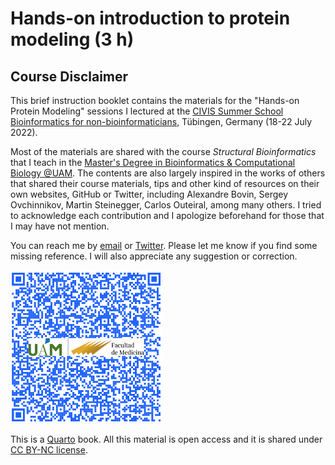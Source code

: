 # Hands-on introduction to protein modeling (3 h)


## Course Disclaimer

This brief instruction booklet contains the materials for the "Hands-on Protein Modeling" sessions I lectured at the [CIVIS Summer School Bioinformatics for non-bioinformaticians](https://civis.eu/en/civis-courses/bioinformatics-for-non-bioinformaticians-computational-analyses-in-health-and-life-sciences), Tübingen, Germany (18-22 July 2022).

Most of the materials are shared with the course *Structural Bioinformatics* that I teach in the [Master's Degree in Bioinformatics & Computational Biology \@UAM](https://www-uam-es.translate.goog/Medicina/MasterBioinformaticaBiologiaComputacional/1446820907497.htm?language=es&nodepath=M?ster+Universitario+en+Bioinform?tica+y+Biolog?a+Computacional&_x_tr_sl=es&_x_tr_tl=en&_x_tr_hl=es&_x_tr_pto=wapp). The contents are also largely inspired in the works of others that shared their course materials, tips and other kind of resources on their own websites, GitHub or Twitter, including Alexandre Bovin, Sergey Ovchinnikov, Martin Steinegger, Carlos Outeiral, among many others. I tried to acknowledge each contribution and I apologize beforehand for those that I may have not mention.

You can reach me by [email](mailto::modesto.redrejo@uam.es) or [Twitter](https://twitter.com/mredrejo "Twitter"). Please let me know if you find some missing reference. I will also appreciate any suggestion or correction.

[![Link to the website of the Master's Degree in Bioinformatics & Computational Biology at UAM](pics/QR_master.png "Master's Degree in Bioinformatics & Computational Biology")](https://www-uam-es.translate.goog/Medicina/MasterBioinformaticaBiologiaComputacional/1446820907497.htm?language=es&nodepath=M?ster+Universitario+en+Bioinform?tica+y+Biolog?a+Computacional&_x_tr_sl=es&_x_tr_tl=en&_x_tr_hl=es&_x_tr_pto=wapp)

This is a [Quarto](https://quarto.org/docs/books "Quarto") book. All this material is open access and it is shared under [CC BY-NC license](https://creativecommons.org/licenses/by-nc/2.0/ "CC BY-NC license").
